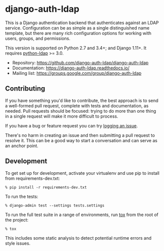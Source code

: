 # django-auth-ldap

This is a Django authentication backend that authenticates against an LDAP
service. Configuration can be as simple as a single distinguished name template,
but there are many rich configuration options for working with users, groups,
and permissions.

This version is supported on Python 2.7 and 3.4+; and Django 1.11+. It requires
[python-ldap][] >= 3.0.

* Repository: https://github.com/django-auth-ldap/django-auth-ldap
* Documentation: https://django-auth-ldap.readthedocs.io/
* Mailing list: https://groups.google.com/group/django-auth-ldap


## Contributing

If you have something you'd like to contribute, the best approach is to send a
well-formed pull request, complete with tests and documentation, as needed.
Pull requests should be focused: trying to do more than one thing in a single
request will make it more difficult to process.

If you have a bug or feature request you can try [logging an issue][issues].

There's no harm in creating an issue and then submitting a pull request to
resolve it. This can be a good way to start a conversation and can serve as an
anchor point.


## Development

To get set up for development, activate your virtualenv and use pip to install
from requirements-dev.txt:

    % pip install -r requirements-dev.txt

To run the tests:

    % django-admin test --settings tests.settings

To run the full test suite in a range of environments, run [tox][] from the root
of the project:

    % tox

This includes some static analysis to detect potential runtime errors and style
issues.


[python-ldap]: https://pypi.python.org/pypi/python-ldap
[mailing list]: https://groups.google.com/group/django-auth-ldap 
[issues]: https://github.com/django-auth-ldap/django-auth-ldap/issues
[tox]: https://tox.readthedocs.io/
